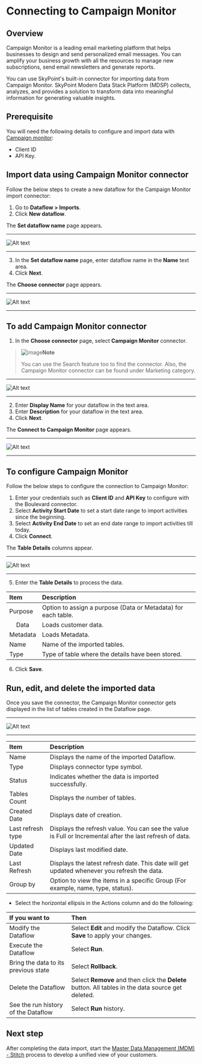 # Connecting to Campaign Monitor
## Overview
Campaign Monitor is a leading email marketing platform that helps businesses to design and send personalized email messages. You can amplify your business growth with all the resources to manage new subscriptions, send email newsletters and generate reports.

You can use SkyPoint's built-in connector for importing data from Campaign Monitor. SkyPoint Modern Data Stack Platform (MDSP) collects, analyzes, and provides a solution to transform data into meaningful information for generating valuable insights.

## Prerequisite
You will need the following details to configure and import data with [Campaign monitor](https://www.campaignmonitor.com/api/getting-started/):

- Client ID
- API Key.

## Import data using Campaign Monitor connector

Follow the below steps to create a new dataflow for the Campaign Monitor import connector:

1. Go to **Dataflow > Imports**.
2. Click **New dataflow**.

The **Set dataflow name** page appears.

---

![Alt text](/doc_snippets/Campaign_Setdataflowname.png)

---

3. In the **Set dataflow name** page, enter dataflow name in the **Name** text area.
4. Click **Next**.

The **Choose connector** page appears.

---

![Alt text](/doc_snippets/Campaign_Chooseconnector.png)

---

## To add Campaign Monitor connector

1. In the **Choose connector** page, select **Campaign Monitor** connector. 

> ![image](/doc_snippets/Note_icon.png)**Note** 
> 
> You can use the Search feature too to find the connector. Also, the Campaign Monitor connector can be found under Marketing category.

---

![Alt text](/doc_snippets/Campaign_Setdataflowconfigure1.png)

---

2. Enter **Display Name** for your dataflow in the text area.
3. Enter **Description** for your dataflow in the text area.
4. Click **Next**.

The **Connect to Campaign Monitor** page appears.

---

![Alt text](/doc_snippets/Campaign_ConnecttoCampaignmonitor.png)

---

## To configure Campaign Monitor

Follow the below steps to configure the connection to Campaign Monitor:

1. Enter your credentials such as **Client ID** and **API Key** to configure with the Boulevard connector.
2. Select **Activity Start Date** to set a start date range to import activities since the beginning.
3. Select **Activity End Date** to set an end date range to import activities till today.
4. Click **Connect**.

The **Table Details** columns appear.

---

![Alt text](/doc_snippets/Campaign_Tabledetails.png)

---

5. Enter the **Table Details** to process the data.

|Item|Description|
|:-|:-|
|Purpose|Option to assign a purpose (Data or Metadata) for each table.|
|<Center>Data</Center>|Loads customer data.|
|<Center>Metadata</Center>|Loads Metadata.|
|Name|Name of the imported tables.|
|Type|Type of table where the details have been stored.|
    
6. Click **Save**.
    
## Run, edit, and delete the imported data
    
Once you save the connector, the Campaign Monitor connector gets displayed in the list of tables created in the Dataflow page.

---

![Alt text](/doc_snippets/Campaign_Importoutput.png)

---
    
|Item|Description|
|:-|:-|
|Name|Displays the name of the imported Dataflow.|
|Type|Displays connector type symbol.|
|Status|Indicates whether the data is imported successfully.|
|Tables Count|Displays the number of tables.|
|Created Date|Displays date of creation.|
|Last refresh type|Displays the refresh value. You can see the value is Full or Incremental after the last refresh of data.|
|Updated Date|Displays last modified date.|
|Last Refresh|Displays the latest refresh date. This date will get updated whenever you refresh the data.|
|Group by|Option to view the items in a specific Group (For example, name, type, status).|
    
- Select the horizontal ellipsis in the Actions column and do the following:

|If you want to|Then|
|:-|:-|
|Modify the Dataflow|Select **Edit** and modify the Dataflow. Click **Save** to apply your changes.|
|Execute the Dataflow|Select **Run**.|
|Bring the data to its previous state|Select **Rollback**.|
|Delete the Dataflow|Select **Remove** and then click the **Delete** button. All tables in the data source get deleted.|
|See the run history of the Dataflow|Select **Run** history.|
    
## Next step
    
After completing the data import, start the [Master Data Management (MDM) - Stitch](https://docs.skypointcloud.com/docs/stitch.html) process to develop a unified view of your customers. 


























